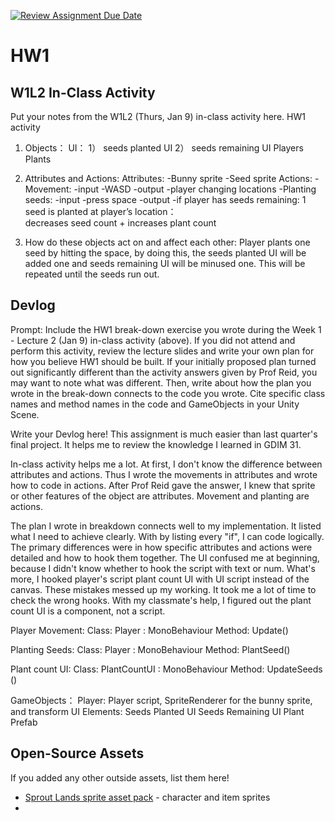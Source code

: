 [![Review Assignment Due Date](https://classroom.github.com/assets/deadline-readme-button-22041afd0340ce965d47ae6ef1cefeee28c7c493a6346c4f15d667ab976d596c.svg)](https://classroom.github.com/a/MjLLqDcN)
# HW1
## W1L2 In-Class Activity

Put your notes from the W1L2 (Thurs, Jan 9) in-class activity here.
HW1 activity

1. Objects：
UI：
    1） seeds planted UI
    2） seeds remaining UI
Players
Plants

2. Attributes and Actions:
Attributes:
    -Bunny sprite
    -Seed sprite
Actions:
    -Movement: 
        -input  -WASD
        -output -player changing locations
    -Planting seeds:
        -input -press space
        -output -if player has seeds remaining: 1 seed is planted at player’s location：     
            decreases seed count + increases plant count
     
3. How do these objects act on and affect each other:
        Player plants one seed by hitting the space, by doing this, the seeds planted UI will be added one and seeds remaining UI will be minused one. This will be repeated until the seeds run out.


## Devlog
Prompt: Include the HW1 break-down exercise you wrote during the Week 1 - Lecture 2 (Jan 9) in-class activity (above). If you did not attend and perform this activity, review the lecture slides and write your own plan for how you believe HW1 should be built. If your initially proposed plan turned out significantly different than the activity answers given by Prof Reid, you may want to note what was different. Then, write about how the plan you wrote in the break-down connects to the code you wrote. Cite specific class names and method names in the code and GameObjects in your Unity Scene.


Write your Devlog here!
This assignment is much easier than last quarter's final project. It helps me to review the knowledge I learned in GDIM 31. 

In-class activity helps me a lot. At first, I don't know the difference between attributes and actions. Thus I wrote the movements in attributes and wrote how to code in actions. After Prof Reid gave the answer, I knew that sprite or other features of the object are attributes. Movement and planting are actions. 

The plan I wrote in breakdown connects well to my implementation. It listed what I need to achieve clearly. With by listing every "if", I can code logically. The primary differences were in how specific attributes and actions were detailed and how to hook them together. The UI confused me at beginning, because I didn't know whether to hook the script with text or num. What's more, I hooked player's script plant count UI with UI script instead of the canvas. These mistakes messed up my working. It took me a lot of time to check the wrong hooks. With my classmate's help, I figured out the plant count UI is a component, not a script.

Player Movement:
    Class: Player : MonoBehaviour
    Method: Update() 
    
Planting Seeds:
    Class: Player : MonoBehaviour
    Method: PlantSeed() 

Plant count UI:
    Class: PlantCountUI : MonoBehaviour
    Method: UpdateSeeds ()

GameObjects：
    Player:
        Player script, 
        SpriteRenderer for the bunny sprite, and transform
    UI Elements:
        Seeds Planted UI
        Seeds Remaining UI
    Plant Prefab

## Open-Source Assets
If you added any other outside assets, list them here!
- [Sprout Lands sprite asset pack](https://cupnooble.itch.io/sprout-lands-asset-pack) - character and item sprites
-